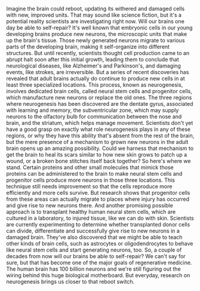 
Imagine the brain could reboot,
updating its withered and damaged cells
with new, improved units.
That may sound like science fiction,
but it&#39;s a potential reality
scientists are investigating right now.
Will our brains one day 
be able to self-repair?
It&#39;s well known that embryonic cells
in our young developing brains
produce new neurons,
the microscopic units 
that make up the brain&#39;s tissue.
Those newly generated neurons migrate
to various parts of the developing brain,
making it self-organize 
into different structures.
But until recently,
scientists thought cell production came to
an abrupt halt soon after this initial growth,
leading them to conclude 
that neurological diseases,
like Alzheimer&#39;s and Parkinson&#39;s,
and damaging events, like strokes,
are irreversible.
But a series of recent discoveries
has revealed that adult brains 
actually do continue to produce new cells
in at least three specialized locations.
This process, known as neurogenesis,
involves dedicated brain cells,
called neural stem cells
and progenitor cells,
which manufacture new neurons
or replace the old ones.
The three regions where neurogenesis
has been discovered
are the dentate gyrus,
associated with learning and memory,
the subventricular zone, which may
supply neurons to the olfactory bulb
for communication 
between the nose and brain,
and the striatum, 
which helps manage movement.
Scientists don&#39;t yet have a good grasp
on exactly what role
neurogenesis plays 
in any of these regions,
or why they have this ability 
that&#39;s absent from the rest of the brain,
but the mere presence of a mechanism
to grown new neurons in the adult brain
opens up an amazing possibility.
Could we harness that mechanism
to get the brain to heal its scars
similar to how new skin
grows to patch up a wound,
or a broken bone 
stitches itself back together?
So here&#39;s where we stand.
Certain proteins and other small molecules
that mimick those proteins
can be administered to the brain
to make neural stem cells 
and progenitor cells
produce more neurons 
in those three locations.
This technique still needs improvement
so that the cells 
reproduce more efficiently
and more cells survive.
But research shows that progenitor cells
from these areas
can actually migrate to places where
injury has occurred
and give rise to new neurons there.
And another promising possible approach
is to transplant healthy 
human neural stem cells,
which are cultured in a laboratory,
to injured tissue,
like we can do with skin.
Scientists are currently experimenting
to determine whether transplanted
donor cells can divide, differentiate
and successfully give rise 
to new neurons in a damaged brain.
They&#39;ve also discovered
that we might be able to teach
other kinds of brain cells,
such as astrocytes
or oligodendrocytes
to behave like neural stem cells
and start generating neurons, too.
So, a couple of decades from now
will our brains be able to self-repair?
We can&#39;t say for sure,
but that has become one of the major 
goals of regenerative medicine.
The human brain has 100 billion neurons
and we&#39;re still figuring out the wiring
behind this huge biological motherboard.
But everyday, research on neurogenesis
brings us closer to that reboot switch.
